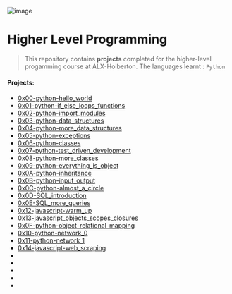![image](https://user-images.githubusercontent.com/95341497/186491359-3441532c-78ff-4d8c-8aaa-95e69c0c0941.png)


# Higher Level Programming

> This repository contains **projects** completed for the higher-level progamming course at ALX-Holberton. The languages learnt : `Python`

#### Projects:

* [0x00-python-hello_world](https://github.com/jonyamagiri/alx-higher_level_programming/tree/master/0x00-python-hello_world)
* [0x01-python-if_else_loops_functions](https://github.com/jonyamagiri/alx-higher_level_programming/tree/master/0x01-python-if_else_loops_functions)
* [0x02-python-import_modules](https://github.com/jonyamagiri/alx-higher_level_programming/tree/master/0x02-python-import_modules)
* [0x03-python-data_structures](https://github.com/jonyamagiri/alx-higher_level_programming/tree/master/0x03-python-data_structures)
* [0x04-python-more_data_structures](https://github.com/jonyamagiri/alx-higher_level_programming/tree/master/0x04-python-more_data_structures)
* [0x05-python-exceptions](https://github.com/jonyamagiri/alx-higher_level_programming/tree/master/0x05-python-exceptions)
* [0x06-python-classes](https://github.com/jonyamagiri/alx-higher_level_programming/tree/master/0x06-python-classes)
* [0x07-python-test_driven_development](https://github.com/jonyamagiri/alx-higher_level_programming/tree/master/0x07-python-test_driven_development)
* [0x08-python-more_classes](https://github.com/jonyamagiri/alx-higher_level_programming/tree/master/0x08-python-more_classes)
* [0x09-python-everything_is_object](https://github.com/jonyamagiri/alx-higher_level_programming/tree/master/0x09-python-everything_is_object)
* [0x0A-python-inheritance](https://github.com/jonyamagiri/alx-higher_level_programming/tree/master/0x0A-python-inheritance)
* [0x0B-python-input_output](https://github.com/jonyamagiri/alx-higher_level_programming/tree/master/0x0B-python-input_output)
* [0x0C-python-almost_a_circle](https://github.com/jonyamagiri/alx-higher_level_programming/tree/master/0x0C-python-almost_a_circle)
* [0x0D-SQL_introduction](https://github.com/jonyamagiri/alx-higher_level_programming/tree/master/0x0D-SQL_introduction)
* [0x0E-SQL_more_queries](https://github.com/jonyamagiri/alx-higher_level_programming/tree/master/0x0E-SQL_more_queries)
* [0x12-javascript-warm_up](https://github.com/jonyamagiri/alx-higher_level_programming/tree/master/0x12-javascript-warm_up)
* [0x13-javascript_objects_scopes_closures](https://github.com/jonyamagiri/alx-higher_level_programming/tree/master/0x13-javascript_objects_scopes_closures)
* [0x0F-python-object_relational_mapping](https://github.com/jonyamagiri/alx-higher_level_programming/tree/master/0x0F-python-object_relational_mapping)
* [0x10-python-network_0](https://github.com/jonyamagiri/alx-higher_level_programming/tree/master/0x10-python-network_0)
* [0x11-python-network_1]()
* [0x14-javascript-web_scraping]()
* []()
* []()
* []()
* []()
* []()
